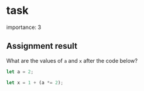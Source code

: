 # task

importance: 3

## Assignment result

What are the values of `a` and `x` after the code below?

```javascript
let a = 2;

let x = 1 + (a *= 2);
```

